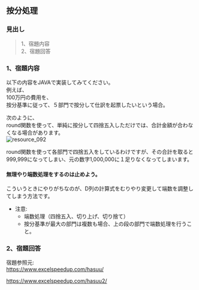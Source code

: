 ## 按分処理  
### 見出し
> 1、宿題内容  
> 2、宿題回答  

### 1、宿題内容  
  以下の内容をJAVAで実装してみてください。  
  例えば、  
100万円の費用を、  
按分基準に従って、５部門で按分して仕訳を起票したいという場合。  

次のように、  
round関数を使って、単純に按分して四捨五入しただけでは、合計金額が合わなくなる場合があります。  
![resource_092](https://github.com/wangdl000/study/blob/master/01_Java%E5%85%A5%E9%96%80/resource_092/date_type.jpg)  

round関数を使って各部門で四捨五入をしているわけですが、その合計を取ると999,999になってしまい、元の数字1,000,000に１足りなくなってしまいます。  

#### 無理やり端数処理をするのは止めよう。  

こういうときにやりがちなのが、D列の計算式をむりやり変更して端数を調整してしまう方法です。  




  - 注意:  
    - 端数処理（四捨五入、切り上げ、切り捨て）  
    - 按分基準が最大の部門は複数も場合、上の段の部門で端数処理を行うこと。  

### 2、宿題回答  





宿題参照元:  
https://www.excelspeedup.com/hasuu/

https://www.excelspeedup.com/hasuu2/
